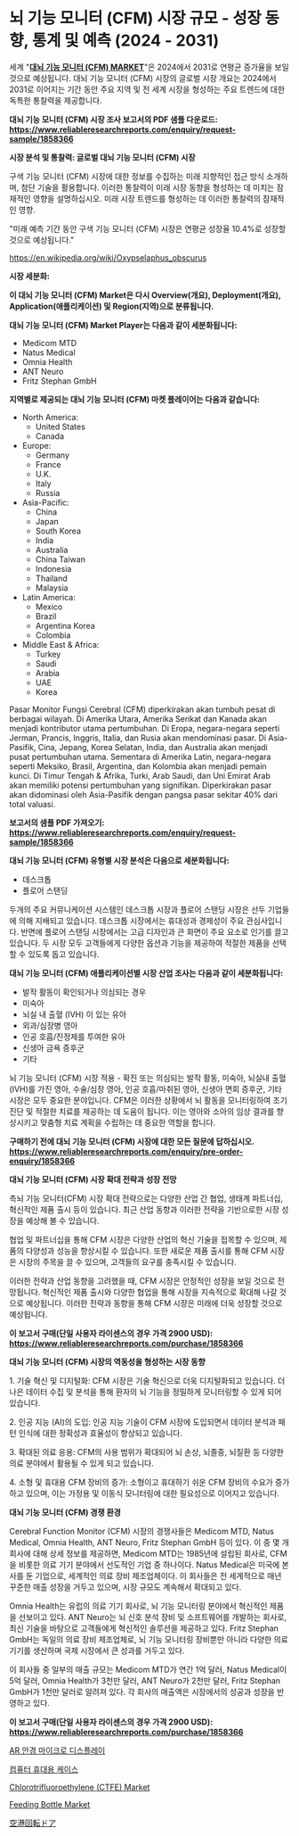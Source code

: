 <p><h1>뇌 기능 모니터 (CFM) 시장 규모 - 성장 동향, 통계 및 예측 (2024 - 2031)</h1></p><p>세계 "<strong><a href="https://www.reliableresearchreports.com/cerebral-function-monitor-cfm--r1858366">대뇌 기능 모니터 (CFM) MARKET</a></strong>"은 2024에서 2031로 연평균 증가율을 보일 것으로 예상됩니다. 대뇌 기능 모니터 (CFM) 시장의 글로벌 시장 개요는 2024에서 2031로 이어지는 기간 동안 주요 지역 및 전 세계 시장을 형성하는 주요 트렌드에 대한 독특한 통찰력을 제공합니다.</p>
<p><strong>대뇌 기능 모니터 (CFM) 시장 조사 보고서의 PDF 샘플 다운로드: <a href="https://www.reliableresearchreports.com/enquiry/request-sample/1858366">https://www.reliableresearchreports.com/enquiry/request-sample/1858366</a></strong></p>
<p><strong>시장 분석 및 통찰력: 글로벌 대뇌 기능 모니터 (CFM) 시장</strong></p>
<p><p>구색 기능 모니터 (CFM) 시장에 대한 정보를 수집하는 미래 지향적인 접근 방식 소개하며, 첨단 기술을 활용합니다. 이러한 통찰력이 미래 시장 동향을 형성하는 데 미치는 잠재적인 영향을 설명하십시오. 미래 시장 트렌드를 형성하는 데 이러한 통찰력의 잠재적인 영향.</p><p>"미래 예측 기간 동안 구색 기능 모니터 (CFM) 시장은 연평균 성장율 10.4%로 성장할 것으로 예상됩니다."</p></p>
<p><a href="%7CAUTHORITHY_DOMAIN_URL%7C">https://en.wikipedia.org/wiki/Oxypselaphus_obscurus</a></p>
<p><strong>시장 세분화:</strong></p>
<p><strong>이 대뇌 기능 모니터 (CFM) Market은 다시 Overview(개요), Deployment(개요), Application(애플리케이션) 및 Region(지역)으로 분류됩니다.</strong></p>
<p><strong>대뇌 기능 모니터 (CFM) Market Player는 다음과 같이 세분화됩니다:</strong></p>
<p><ul><li>Medicom MTD</li><li>Natus Medical</li><li>Omnia Health</li><li>ANT Neuro</li><li>Fritz Stephan GmbH</li></ul></p>
<p><strong>지역별로 제공되는 대뇌 기능 모니터 (CFM) 마켓 플레이어는 다음과 같습니다:</strong></p>
<p><ul>
    <li>
        North America:
        <ul>
            <li>United States</li>
            <li>Canada</li>
        </ul>
    </li>
    <li>
        Europe:
        <ul>
            <li>Germany</li>
            <li>France</li>
            <li>U.K.</li>
            <li>Italy</li>
            <li>Russia</li>
        </ul>
    </li>
    <li>
        Asia-Pacific:
        <ul>
            <li>China</li>
            <li>Japan</li>
            <li>South Korea</li>
            <li>India</li>
            <li>Australia</li>
            <li>China Taiwan</li>
            <li>Indonesia</li>
            <li>Thailand</li>
            <li>Malaysia</li>
        </ul>
    </li>
    <li>
        Latin America:
        <ul>
            <li>Mexico</li>
            <li>Brazil</li>
            <li>Argentina Korea</li>
            <li>Colombia</li>
        </ul>
    </li>
    <li>
        Middle East & Africa:
        <ul>
            <li>Turkey</li>
            <li>Saudi</li>
            <li>Arabia</li>
            <li>UAE</li>
            <li>Korea</li>
        </ul>
    </li>
    </ul></p>
<p><p>Pasar Monitor Fungsi Cerebral (CFM) diperkirakan akan tumbuh pesat di berbagai wilayah. Di Amerika Utara, Amerika Serikat dan Kanada akan menjadi kontributor utama pertumbuhan. Di Eropa, negara-negara seperti Jerman, Prancis, Inggris, Italia, dan Rusia akan mendominasi pasar. Di Asia-Pasifik, Cina, Jepang, Korea Selatan, India, dan Australia akan menjadi pusat pertumbuhan utama. Sementara di Amerika Latin, negara-negara seperti Meksiko, Brasil, Argentina, dan Kolombia akan menjadi pemain kunci. Di Timur Tengah & Afrika, Turki, Arab Saudi, dan Uni Emirat Arab akan memiliki potensi pertumbuhan yang signifikan. Diperkirakan pasar akan didominasi oleh Asia-Pasifik dengan pangsa pasar sekitar 40% dari total valuasi.</p></p>
<p><strong>보고서의 샘플 PDF 가져오기: <a href="https://www.reliableresearchreports.com/enquiry/request-sample/1858366">https://www.reliableresearchreports.com/enquiry/request-sample/1858366</a></strong></p>
<p><strong>대뇌 기능 모니터 (CFM) 유형별 시장 분석은 다음으로 세분화됩니다:</strong></p>
<p><ul><li>데스크톱</li><li>플로어 스탠딩</li></ul></p>
<p><p>두개의 주요 커뮤니케이션 시스템인 데스크톱 시장과 플로어 스탠딩 시장은 선두 기업들에 의해 지배되고 있습니다. 데스크톱 시장에서는 휴대성과 경제성이 주요 관심사입니다. 반면에 플로어 스탠딩 시장에서는 고급 디자인과 큰 화면이 주요 요소로 인기를 끌고 있습니다. 두 시장 모두 고객들에게 다양한 옵션과 기능을 제공하여 적절한 제품을 선택할 수 있도록 돕고 있습니다.</p></p>
<p><strong>대뇌 기능 모니터 (CFM) 애플리케이션별 시장 산업 조사는 다음과 같이 세분화됩니다:</strong></p>
<p><ul><li>발작 활동이 확인되거나 의심되는 경우</li><li>미숙아</li><li>뇌실 내 출혈 (IVH) 이 있는 유아</li><li>외과/심장병 영아</li><li>인공 호흡/진정제를 투여한 유아</li><li>신생아 금욕 증후군</li><li>기타</li></ul></p>
<p><p>뇌 기능 모니터 (CFM) 시장 적용 - 확진 또는 의심되는 발작 활동, 미숙아, 뇌실내 출혈 (IVH)를 가진 영아, 수술/심장 영아, 인공 호흡/마취된 영아, 신생아 면회 증후군, 기타 시장은 모두 중요한 분야입니다. CFM은 이러한 상황에서 뇌 활동을 모니터링하여 조기 진단 및 적절한 치료를 제공하는 데 도움이 됩니다. 이는 영아와 소아의 임상 결과를 향상시키고 맞춤형 치료 계획을 수립하는 데 중요한 역할을 합니다.</p></p>
<p><strong>구매하기 전에 대뇌 기능 모니터 (CFM) 시장에 대한 모든 질문에 답하십시오. <a href="https://www.reliableresearchreports.com/enquiry/pre-order-enquiry/1858366">https://www.reliableresearchreports.com/enquiry/pre-order-enquiry/1858366</a></strong></p>
<p><strong>대뇌 기능 모니터 (CFM) 시장 확대 전략과 성장 전망</strong></p>
<p><p>측뇌 기능 모니터(CFM) 시장 확대 전략으로는 다양한 산업 간 협업, 생태계 파트너십, 혁신적인 제품 출시 등이 있습니다. 최근 산업 동향과 이러한 전략을 기반으로한 시장 성장을 예상해 볼 수 있습니다. </p><p>협업 및 파트너십을 통해 CFM 시장은 다양한 산업의 혁신 기술을 접목할 수 있으며, 제품의 다양성과 성능을 향상시킬 수 있습니다. 또한 새로운 제품 출시를 통해 CFM 시장은 시장의 주목을 끌 수 있으며, 고객들의 요구를 충족시킬 수 있습니다.</p><p>이러한 전략과 산업 동향을 고려했을 때, CFM 시장은 안정적인 성장을 보일 것으로 전망됩니다. 혁신적인 제품 출시와 다양한 협업을 통해 시장을 지속적으로 확대해 나갈 것으로 예상됩니다. 이러한 전략과 동향을 통해 CFM 시장은 미래에 더욱 성장할 것으로 예상됩니다.</p></p>
<p><strong>이 보고서 구매(단일 사용자 라이센스의 경우 가격 2900 USD): <a href="https://www.reliableresearchreports.com/purchase/1858366">https://www.reliableresearchreports.com/purchase/1858366</a></strong></p>
<p><strong>대뇌 기능 모니터 (CFM) 시장의 역동성을 형성하는 시장 동향</strong></p>
<p><p>1. 기술 혁신 및 디지털화: CFM 시장은 기술 혁신으로 더욱 디지털화되고 있습니다. 더 나은 데이터 수집 및 분석을 통해 환자의 뇌 기능을 정밀하게 모니터링할 수 있게 되어 있습니다. </p><p>2. 인공 지능 (AI)의 도입: 인공 지능 기술이 CFM 시장에 도입되면서 데이터 분석과 패턴 인식에 대한 정확성과 효율성이 향상되고 있습니다. </p><p>3. 확대된 의료 응용: CFM의 사용 범위가 확대되어 뇌 손상, 뇌졸중, 뇌질환 등 다양한 의료 분야에서 활용될 수 있게 되고 있습니다. </p><p>4. 소형 및 휴대용 CFM 장비의 증가: 소형이고 휴대하기 쉬운 CFM 장비의 수요가 증가하고 있으며, 이는 가정용 및 이동식 모니터링에 대한 필요성으로 이어지고 있습니다.</p></p>
<p><strong>대뇌 기능 모니터 (CFM) 경쟁 환경</strong></p>
<p><p>Cerebral Function Monitor (CFM) 시장의 경쟁사들은 Medicom MTD, Natus Medical, Omnia Health, ANT Neuro, Fritz Stephan GmbH 등이 있다. 이 중 몇 개 회사에 대해 상세 정보를 제공하면, Medicom MTD는 1985년에 설립된 회사로, CFM을 비롯한 의료 기기 분야에서 선도적인 기업 중 하나이다. Natus Medical은 미국에 본사를 둔 기업으로, 세계적인 의료 장비 제조업체이다. 이 회사들은 전 세계적으로 매년 꾸준한 매출 성장을 거두고 있으며, 시장 규모도 계속해서 확대되고 있다.</p><p>Omnia Health는 유럽의 의료 기기 회사로, 뇌 기능 모니터링 분야에서 혁신적인 제품을 선보이고 있다. ANT Neuro는 뇌 신호 분석 장비 및 소프트웨어를 개발하는 회사로, 최신 기술을 바탕으로 고객들에게 혁신적인 솔루션을 제공하고 있다. Fritz Stephan GmbH는 독일의 의료 장비 제조업체로, 뇌 기능 모니터링 장비뿐만 아니라 다양한 의료 기기를 생산하며 국제 시장에서 큰 성과를 거두고 있다.</p><p>이 회사들 중 일부의 매출 규모는 Medicom MTD가 연간 1억 달러, Natus Medical이 5억 달러, Omnia Health가 3천만 달러, ANT Neuro가 2천만 달러, Fritz Stephan GmbH가 1천만 달러로 알려져 있다. 각 회사의 매출액은 시장에서의 성공과 성장을 반영하고 있다.</p></p>
<p><strong>이 보고서 구매(단일 사용자 라이센스의 경우 가격 2900 USD): <a href="https://www.reliableresearchreports.com/purchase/1858366">https://www.reliableresearchreports.com/purchase/1858366</a></strong></p>
<p><p><a href="https://github.com/sougarounis/Market-Research-Report-List-6/blob/main/1980539108225.md">AR 안경 마이크로 디스플레이</a></p><p><a href="https://medium.com/@jordymiller25/%EA%B8%80%EB%A1%9C%EB%B2%8C-%EC%BB%B4%ED%93%A8%ED%84%B0-%EC%9A%B4%EB%B0%98-%EC%BC%80%EC%9D%B4%EC%8A%A4-%EC%8B%9C%EC%9E%A5-%EB%8F%99%ED%96%A5-2024%EB%85%84%EB%B6%80%ED%84%B0-2031%EB%85%84%EA%B9%8C%EC%A7%80-%EC%98%88%EC%83%81%EB%90%98%EB%8A%94-%EC%84%B1%EC%9E%A5-%EA%B8%B0%ED%9A%8C%EC%99%80-%EB%8F%84%EC%A0%84%EC%97%90-%EB%8C%80%ED%95%9C-%ED%86%B5%EC%B0%B0%EB%A0%A5-e6cd9456a4b9">컴퓨터 휴대용 케이스</a></p><p><a href="https://issuu.com/reportprime-2/docs/chlorotrifluoroethylene-ctfe-market_8b42191b506b2f">Chlorotrifluoroethylene (CTFE) Market</a></p><p><a href="https://issuu.com/reportprime-2/docs/feeding-bottle-market-size-2030.ppt_42907049e27d9b">Feeding Bottle Market</a></p><p><a href="https://medium.com/@cassianlinzjx/%E7%A9%BA%E6%B8%AF%E5%9B%9E%E8%BB%A2%E3%83%89%E3%82%A2%E5%B8%82%E5%A0%B4%E8%A6%8F%E6%A8%A1-%E6%88%90%E9%95%B7%E3%83%88%E3%83%AC%E3%83%B3%E3%83%89-%E7%B5%B1%E8%A8%88%E3%83%87%E3%83%BC%E3%82%BF-%E4%BA%88%E6%B8%AC-2024%E5%B9%B4-2031%E5%B9%B4-a3735c30e784">空港回転ドア</a></p></p>